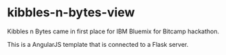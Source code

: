# kibbles-n-bytes-view
Kibbles n Bytes came in first place for IBM Bluemix for Bitcamp hackathon.

This is a AngularJS template that is connected to a Flask server.
